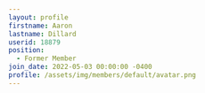 ```yaml
---
layout: profile
firstname: Aaron
lastname: Dillard
userid: 18879
position:
  - Former Member
join_date: 2022-05-03 00:00:00 -0400
profile: /assets/img/members/default/avatar.png
---
```


